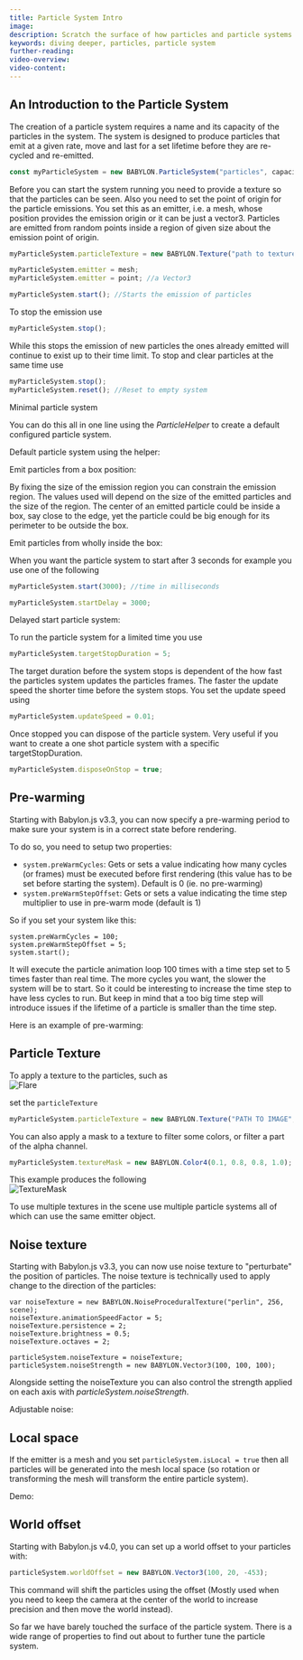 ```yaml
---
title: Particle System Intro
image:
description: Scratch the surface of how particles and particle systems work in Babylon.js.
keywords: diving deeper, particles, particle system
further-reading:
video-overview:
video-content:
---
```


## An Introduction to the Particle System

The creation of a particle system requires a name and its capacity of the particles in the system. The system is designed to produce particles that emit at a given rate, move and last for a set lifetime before they are re-cycled and re-emitted.

```javascript
const myParticleSystem = new BABYLON.ParticleSystem("particles", capacity, scene); //scene is optional and defaults to the current scene
```

Before you can start the system running you need to provide a texture so that the particles can be seen. Also you need to set the point of origin for the particle emissions. You set this as an emitter, i.e. a mesh, whose position provides the emission origin or it can be just a vector3. Particles are emitted from random points inside a region of given size about the emission point of origin.

```javascript
myParticleSystem.particleTexture = new BABYLON.Texture("path to texture");

myParticleSystem.emitter = mesh;
myParticleSystem.emitter = point; //a Vector3

myParticleSystem.start(); //Starts the emission of particles
```

To stop the emission use

```javascript
myParticleSystem.stop();
```

While this stops the emission of new particles the ones already emitted will continue to exist up to their time limit. To stop and clear particles at the same time use

```javascript
myParticleSystem.stop();
myParticleSystem.reset(); //Reset to empty system
```

Minimal particle system <Playground id="#0K3AQ2#3" title="Minimal Particle System" description="Simple example of creating a minimal particle system." isMain={true} category="Particles"/>

You can do this all in one line using the _ParticleHelper_ to create a default configured particle system.

Default particle system using the helper: <Playground id="#0K3AQ2#4" title="Default Particle System Using The Helper" description="Simple example of using the particle helper to create the default particle system."/>

Emit particles from a box position: <Playground id="#0K3AQ2#5" title="Emit Particles From a Box Position" description="Simple example showing how to set a particle emission point to a box's position." isMain={true} category="Particles"/>

By fixing the size of the emission region you can constrain the emission region. The values used will depend on the size of the emitted particles and the size of the region. The center of an emitted particle could be inside a box, say close to the edge, yet the particle could be big enough for its perimeter to be outside the box.

Emit particles from wholly inside the box: <Playground id="#0K3AQ2#7" title="Emit Particles From Completely Inside a Box" description="Simple example showing how to make particles emit from completely inside of a box."/>

When you want the particle system to start after 3 seconds for example you use one of the following

```javascript
myParticleSystem.start(3000); //time in milliseconds

myParticleSystem.startDelay = 3000;
```

Delayed start particle system: <Playground id="#0K3AQ2#8" title="Particle System With a Delayed Start" description="Simple example showing how to create a particle system and delay its start."/>

To run the particle system for a limited time you use

```javascript
myParticleSystem.targetStopDuration = 5;
```

The target duration before the system stops is dependent of the how fast the particles system updates the particles frames. The faster the update speed the shorter time before the system stops. You set the update speed using

```javascript
myParticleSystem.updateSpeed = 0.01;
```

Once stopped you can dispose of the particle system. Very useful if you want to create a one shot particle system with a specific targetStopDuration.

```javascript
myParticleSystem.disposeOnStop = true;
```

## Pre-warming

Starting with Babylon.js v3.3, you can now specify a pre-warming period to make sure your system is in a correct state before rendering.

To do so, you need to setup two properties:

- `system.preWarmCycles`: Gets or sets a value indicating how many cycles (or frames) must be executed before first rendering (this value has to be set before starting the system). Default is 0 (ie. no pre-warming)
- `system.preWarmStepOffset`: Gets or sets a value indicating the time step multiplier to use in pre-warm mode (default is 1)

So if you set your system like this:

```
system.preWarmCycles = 100;
system.preWarmStepOffset = 5;
system.start();
```

It will execute the particle animation loop 100 times with a time step set to 5 times faster than real time. The more cycles you want, the slower the system will be to start. So it could be interesting to increase the time step to have less cycles to run. But keep in mind that a too big time step will introduce issues if the lifetime of a particle is smaller than the time step.

Here is an example of pre-warming: <Playground id="#MX2Z99#8" title="Particle Pre-Warming Example" description="Simple example of pre warming particles."/>

## Particle Texture

To apply a texture to the particles, such as  
![Flare](/img/how_to/Particles/Flare.png)

set the `particleTexture`

```javascript
myParticleSystem.particleTexture = new BABYLON.Texture("PATH TO IMAGE", scene);
```

You can also apply a mask to a texture to filter some colors, or filter a part of the alpha channel.

```javascript
myParticleSystem.textureMask = new BABYLON.Color4(0.1, 0.8, 0.8, 1.0);
```

This example produces the following  
![TextureMask](/img/how_to/Particles/12-1.png)

To use multiple textures in the scene use multiple particle systems all of which can use the same emitter object.

## Noise texture

Starting with Babylon.js v3.3, you can now use noise texture to "perturbate" the position of particles. The noise texture is technically used to apply change to the direction of the particles:

```
var noiseTexture = new BABYLON.NoiseProceduralTexture("perlin", 256, scene);
noiseTexture.animationSpeedFactor = 5;
noiseTexture.persistence = 2;
noiseTexture.brightness = 0.5;
noiseTexture.octaves = 2;

particleSystem.noiseTexture = noiseTexture;
particleSystem.noiseStrength = new BABYLON.Vector3(100, 100, 100);
```

Alongside setting the noiseTexture you can also control the strength applied on each axis with _particleSystem.noiseStrength_.

Adjustable noise: <Playground id="#R1JWLA#3" title="Changing Particle Direction With Noise" description="Simple example of changing particle direction based on a noise texture."/>

## Local space

If the emitter is a mesh and you set `particleSystem.isLocal = true` then all particles will be generated into the mesh local space (so rotation or transforming the mesh will transform the entire particle system).

Demo: <Playground id="#LNRAI3" title="Particles In Local Space" description="Simple example showing how to make particles emit in local space."/>

## World offset

Starting with Babylon.js v4.0, you can set up a world offset to your particles with:

```javascript
particleSystem.worldOffset = new BABYLON.Vector3(100, 20, -453);
```

This command will shift the particles using the offset (Mostly used when you need to keep the camera at the center of the world to increase precision and then move the world instead).

So far we have barely touched the surface of the particle system. There is a wide range of properties to find out about to further tune the particle system.

